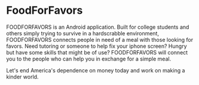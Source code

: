 # FoodForFavors 
FOODFORFAVORS is an Android application.
Built for college students and others simply trying to survive in a hardscrabble environment, FOODFORFAVORS connects people in need of a meal with those looking for favors. Need tutoring or someone to help fix your iphone screen? Hungry but have some skills that might be of use? FOODFORFAVORS will connect you to the people who can help you in exchange for a simple meal.

Let's end America's dependence on money today and work on making a kinder world.